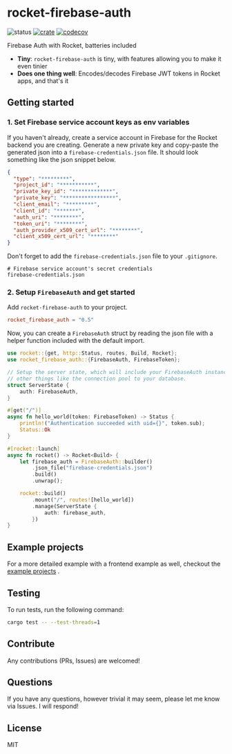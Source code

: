 # rocket-firebase-auth

![status](https://github.com/Drpoppyseed/rocket-firebase-auth/actions/workflows/ci.yml/badge.svg)
[![crate](https://img.shields.io/crates/v/rocket-firebase-auth.svg)](https://crates.io/crates/rocket-firebase-auth)
[![codecov](https://img.shields.io/codecov/c/github/DrPoppyseed/rocket-firebase-auth)](https://codecov.io/gh/DrPoppyseed/rocket-firebase-auth)

Firebase Auth with Rocket, batteries included

- __Tiny__: `rocket-firebase-auth` is tiny, with features allowing you to make it even tinier
- __Does one thing well__: Encodes/decodes Firebase JWT tokens in Rocket apps, and that's it

## Getting started

### 1. Set Firebase service account keys as env variables

If you haven't already, create a service account in Firebase for the Rocket backend
you are creating. Generate a new private key and copy-paste the generated json
into a `firebase-credentials.json` file. It should look something like the json snippet below.

```json
{
  "type": "*********",
  "project_id": "***********",
  "private_key_id": "*************",
  "private_key": "*****************",
  "client_email": "*********",
  "client_id": "*******",
  "auth_uri": "********",
  "token_uri": "********",
  "auth_provider_x509_cert_url": "********",
  "client_x509_cert_url": "********"
}
```

Don't forget to add the `firebase-credentials.json` file to your `.gitignore`.

```gitignore
# Firebase service account's secret credentials
firebase-credentials.json
```

### 2. Setup `FirebaseAuth` and get started

Add `rocket-firebase-auth` to your project.

```toml
rocket_firebase_auth = "0.5"
```

Now, you can create a `FirebaseAuth` struct by reading the json file with a helper
function included with the default import.

```rust
use rocket::{get, http::Status, routes, Build, Rocket};
use rocket_firebase_auth::{FirebaseAuth, FirebaseToken};

// Setup the server state, which will include your FirebaseAuth instance, among
// other things like the connection pool to your database.
struct ServerState {
    auth: FirebaseAuth,
}

#[get("/")]
async fn hello_world(token: FirebaseToken) -> Status {
    println!("Authentication succeeded with uid={}", token.sub);
    Status::Ok
}

#[rocket::launch]
async fn rocket() -> Rocket<Build> {
    let firebase_auth = FirebaseAuth::builder()
        .json_file("firebase-credentials.json")
        .build()
        .unwrap();

    rocket::build()
        .mount("/", routes![hello_world])
        .manage(ServerState {
            auth: firebase_auth,
        })
}
```

## Example projects

For a more detailed example with a frontend example as well, checkout the [example
projects](https://github.com/DrPoppyseed/rocket-firebase-auth/tree/main/examples/react-rocket-example)
.

## Testing

To run tests, run the following command:

```bash
cargo test -- --test-threads=1
```

## Contribute

Any contributions (PRs, Issues) are welcomed!

## Questions

If you have any questions, however trivial it may seem, please let me know via Issues. I will respond!

## License

MIT

